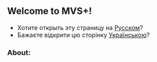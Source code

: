 ## Welcome to MVS+!
- Хотите открыть эту страницу на [Русском](/ru)?
- Бажаєте відкрити цю сторінку [Українською](/ua)?
### About:
